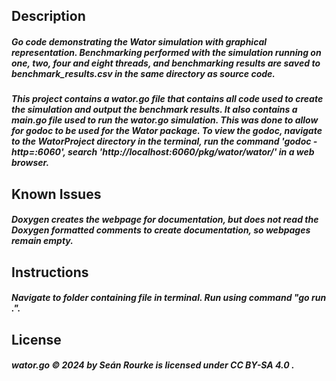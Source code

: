 ## Description

##### Go code demonstrating the Wator simulation with graphical representation. Benchmarking performed with the simulation running on one, two, four and eight threads, and benchmarking results are saved to benchmark_results.csv in the same directory as source code.

##### This project contains a wator.go file that contains all code used to create the simulation and output the benchmark results. It also contains a main.go file used to run the wator.go simulation. This was done to allow for godoc to be used for the Wator package. To view the godoc, navigate to the WatorProject directory in the terminal, run the command 'godoc -http=:6060', search 'http://localhost:6060/pkg/wator/wator/' in a web browser.

## Known Issues

##### Doxygen creates the webpage for documentation, but does not read the Doxygen formatted comments to create documentation, so webpages remain empty.

## Instructions

##### Navigate to folder containing file in terminal. Run using command "go run .".

## License

##### wator.go © 2024 by Seán Rourke is licensed under CC BY-SA 4.0 .